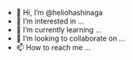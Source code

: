 - 👋 Hi, I’m @heliohashinaga
- 👀 I’m interested in ...
- 🌱 I’m currently learning ...
- 💞️ I’m looking to collaborate on ...
- 📫 How to reach me ...

<!---
heliohashinaga/heliohashinaga is a ✨ special ✨ repository because its `README.md` (this file) appears on your GitHub profile.
You can click the Preview link to take a look at your changes.
--->

